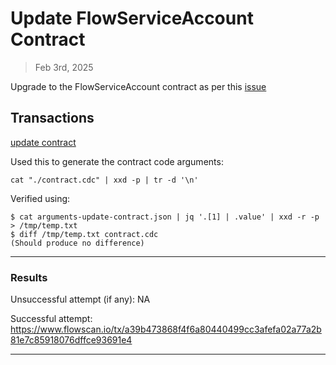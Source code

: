 # Update FlowServiceAccount Contract

> Feb 3rd, 2025

Upgrade to the FlowServiceAccount contract as per this [issue](https://github.com/onflow/flow-go/issues/6894)

## Transactions

[update contract](../../../../transactions/update-contract)

Used this to generate the contract code arguments:

`cat "./contract.cdc" | xxd -p | tr -d '\n'`

Verified using:
```
$ cat arguments-update-contract.json | jq '.[1] | .value' | xxd -r -p > /tmp/temp.txt
$ diff /tmp/temp.txt contract.cdc
(Should produce no difference)
```
___

### Results

Unsuccessful attempt (if any): NA

Successful attempt: https://www.flowscan.io/tx/a39b473868f4f6a80440499cc3afefa02a77a2b81e7c85918076dffce93691e4


___

